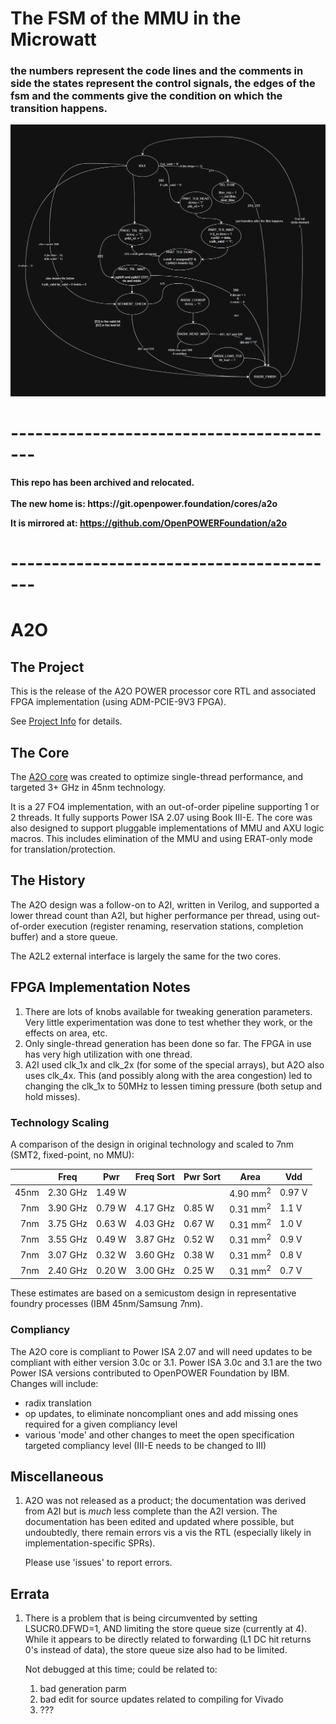 # The FSM of the MMU in the Microwatt

### the numbers represent the code lines and the comments in side the states represent the control signals, the edges of the fsm and the comments give the condition on which the transition happens.

![The FSM of the microwatt MMU](https://github.com/ARX-0/Microwatt_MMU/blob/main/images/FSM%20done.png)

# -----------------------------------------

<b>
This repo has been archived and relocated.
<br><br>
The new home is:
https://git.openpower.foundation/cores/a2o

It is mirrored at:
https://github.com/OpenPOWERFoundation/a2o
</b>

# -----------------------------------------

# A2O

## The Project
This is the release of the A2O POWER processor core RTL and associated FPGA implementation (using ADM-PCIE-9V3 FPGA).

See [Project Info](rel/readme.md) for details.

## The Core
The [A2O core](rel/doc/A2O_UM.pdf) was created to optimize single-thread performance, and targeted 3+ GHz in 45nm technology.

It is a 27 FO4 implementation, with an out-of-order pipeline supporting 1 or 2 threads.  It fully supports Power ISA 2.07 using Book III-E.
The core was also designed to support pluggable implementations of MMU and AXU logic macros.
This includes elimination of the MMU and using ERAT-only mode for translation/protection.

## The History

The A2O design was a follow-on to A2I, written in Verilog, and supported a lower thread count than A2I, but higher performance per thread, using out-of-order execution
(register renaming, reservation stations, completion buffer) and a store queue. 

The A2L2 external interface is largely the same for the two cores.

## FPGA Implementation Notes

1. There are lots of knobs available for tweaking generation parameters.  Very little experimentation was done to test whether they work, or the effects on area, etc.
2. Only single-thread generation has been done so far.  The FPGA in use has very high utilization with one thread.
3. A2I used clk_1x and clk_2x (for some of the special arrays), but A2O also uses clk_4x.  This (and possibly along with the area congestion) led to changing the clk_1x to 50MHz to lessen timing pressure
(both setup and hold misses).

### Technology Scaling

A comparison of the design in original technology and scaled to 7nm (SMT2, fixed-point, no MMU):

|      |Freq     |Pwr    |Freq Sort|Pwr Sort|Area     |Vdd    |
|-----:|---------|-------|---------|--------|---------|-------|
|45nm  |2.30 GHz |1.49 W |         |        |4.90 mm<sup>2</sup> |0.97 V |
| 7nm  |3.90 GHz |0.79 W |4.17 GHz |0.85 W  |0.31 mm<sup>2</sup> |1.1  V |
| 7nm  |3.75 GHz |0.63 W |4.03 GHz |0.67 W  |0.31 mm<sup>2</sup> |1.0  V |
| 7nm  |3.55 GHz |0.49 W |3.87 GHz |0.52 W  |0.31 mm<sup>2</sup> |0.9  V |
| 7nm  |3.07 GHz |0.32 W |3.60 GHz |0.38 W  |0.31 mm<sup>2</sup> |0.8  V |
| 7nm  |2.40 GHz |0.20 W |3.00 GHz |0.25 W  |0.31 mm<sup>2</sup> |0.7  V |

These estimates are based on a semicustom design in representative foundry processes (IBM 45nm/Samsung 7nm).

### Compliancy

The A2O core is compliant to Power ISA 2.07 and will need updates to be compliant with either version 3.0c or 3.1.
Power ISA 3.0c and 3.1 are the two Power ISA versions contributed to OpenPOWER Foundation by IBM.  Changes will include:

* radix translation
* op updates, to eliminate noncompliant ones and add missing ones required for a given compliancy level
* various 'mode' and other changes to meet the open specification targeted compliancy level (III-E needs to be changed to III)

## Miscellaneous

1. A2O was not released as a product; the documentation was derived from A2I but is *much* less complete than the A2I version.
The documentation has been edited and updated where possible, but undoubtedly, there
remain errors vis a vis the RTL (especially likely in implementation-specific SPRs).

      Please use 'issues' to report errors. 

## Errata

1. There is a problem that is being circumvented by setting LSUCR0.DFWD=1, AND limiting the store queue size (currently at 4).  While it appears 
to be directly related to forwarding (L1 DC hit returns 0's instead of data), the store queue size also had to be limited.

      Not debugged at this time; could be related to:
      1. bad generation parm
      2. bad edit for source updates related to compiling for Vivado
      3. ???
      
